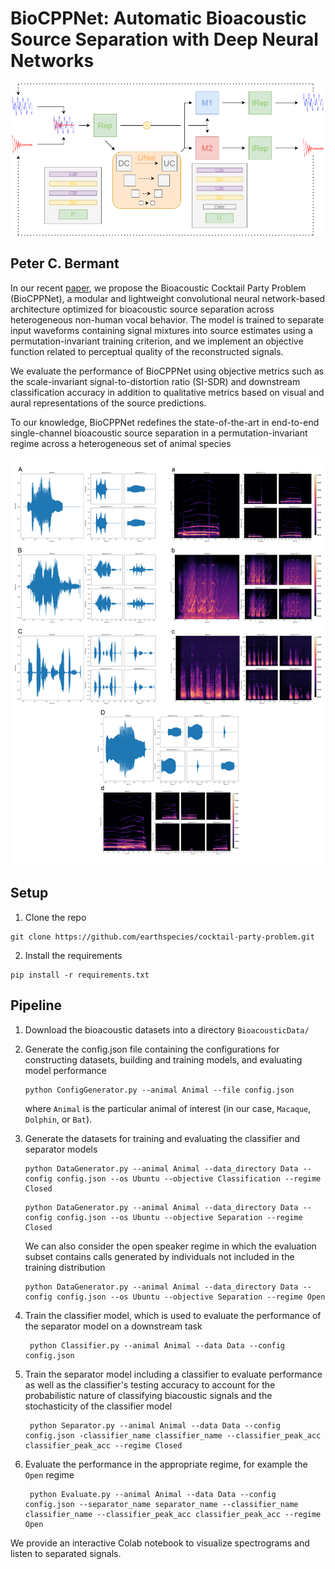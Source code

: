 # BioCPPNet: Automatic Bioacoustic Source Separation with Deep Neural Networks

![title](Assets/ESRepUNet.png)

## Peter C. Bermant
In our recent [paper](https://www.biorxiv.org/content/10.1101/2021.06.18.449016v1), we propose the Bioacoustic Cocktail Party Problem (BioCPPNet), a modular and lightweight convolutional neural network-based architecture optimized for bioacoustic source separation across heterogeneous non-human vocal behavior. The model is trained to separate input waveforms containing signal mixtures into source estimates using a permutation-invariant training criterion, and we implement an objective function related to perceptual quality of the reconstructed signals.

We evaluate the performance of BioCPPNet using objective metrics such as the scale-invariant signal-to-distortion ratio (SI-SDR) and downstream classification accuracy in addition to qualitative metrics based on visual and aural representations of the source predictions.

To our knowledge, BioCPPNet redefines the state-of-the-art in end-to-end single-channel bioacoustic source separation in a permutation-invariant regime across a heterogeneous set of animal species

![title](Assets/Visualizations.png)

## Setup
1. Clone the repo
```command
git clone https://github.com/earthspecies/cocktail-party-problem.git
```
2. Install the requirements
```command
pip install -r requirements.txt
```

## Pipeline

1. Download the bioacoustic datasets into a directory `BioacousticData/`

2. Generate the config.json file containing the configurations for constructing datasets, building and training models, and evaluating model performance 

   ```command
   python ConfigGenerator.py --animal Animal --file config.json
   ```

   where `Animal` is the particular animal of interest (in our case, `Macaque`,  `Dolphin`, or `Bat`).

3. Generate the datasets for training and evaluating the classifier and separator models

   ```command
   python DataGenerator.py --animal Animal --data_directory Data --config config.json --os Ubuntu --objective Classification --regime Closed
   ```

   ```command
   python DataGenerator.py --animal Animal --data_directory Data --config config.json --os Ubuntu --objective Separation --regime Closed
   ```
	
	We can also consider the open speaker regime in which the evaluation subset contains calls generated by individuals not included in the training distribution
	
   ```command
   python DataGenerator.py --animal Animal --data_directory Data --config config.json --os Ubuntu --objective Separation --regime Open
   ```
4. Train the classifier model, which is used to evaluate the performance of the separator model on a downstream task

   ```command
	python Classifier.py --animal Animal --data Data --config config.json
   ```

5. Train the separator model including a classifier to evaluate performance as well as the classifier's testing accuracy to account for the probabilistic nature of classifying biacoustic signals and the stochasticity of the classifier model

   ```command
	python Separator.py --animal Animal --data Data --config config.json -classifier_name classifier_name --classifier_peak_acc classifier_peak_acc --regime Closed
   ```

6. Evaluate the performance in the appropriate regime, for example the `Open` regime

   ```command
	python Evaluate.py --animal Animal --data Data --config config.json --separator_name separator_name --classifier_name classifier_name --classifier_peak_acc classifier_peak_acc --regime Open
   ```
 
We provide an interactive Colab notebook to visualize spectrograms and listen to separated signals.
